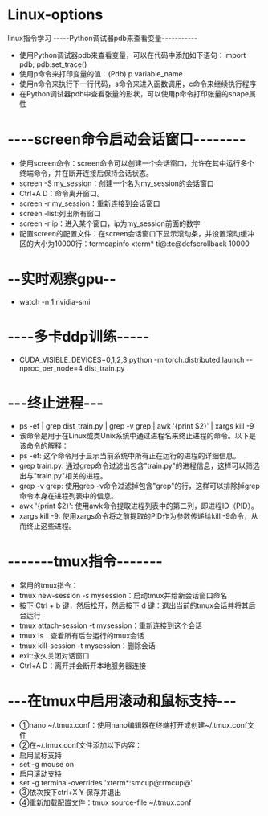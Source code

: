 # Linux-options
linux指令学习
 -----Python调试器pdb来查看变量-----------
* 使用Python调试器pdb来查看变量，可以在代码中添加如下语句：import pdb; pdb.set_trace()
* 使用p命令来打印变量的值：(Pdb) p variable_name
* 使用n命令来执行下一行代码，s命令来进入函数调用，c命令来继续执行程序
* 在Python调试器pdb中查看张量的形状，可以使用p命令打印张量的shape属性

# ----screen命令启动会话窗口--------
* 使用screen命令：screen命令可以创建一个会话窗口，允许在其中运行多个终端命令，并在断开连接后保持会话状态。
* screen -S my_session：创建一个名为my_session的会话窗口
* Ctrl+A D：命令离开窗口。
* screen -r my_session：重新连接到会话窗口
* screen -list:列出所有窗口
* screen -r ip：进入某个窗口，ip为my_session前面的数字
* 配置screen的配置文件：在screen会话窗口下显示滚动条，并设置滚动缓冲区的大小为10000行：termcapinfo xterm* ti@:te@defscrollback 10000

# --实时观察gpu--
* watch -n 1 nvidia-smi

# ----多卡ddp训练-----
* CUDA_VISIBLE_DEVICES=0,1,2,3 python -m torch.distributed.launch --nproc_per_node=4 dist_train.py

# ---终止进程---
* ps -ef | grep dist_train.py | grep -v grep | awk '{print $2}' | xargs kill -9
* 该命令是用于在Linux或类Unix系统中通过进程名来终止进程的命令。以下是该命令的解释：
* ps -ef: 这个命令用于显示当前系统中所有正在运行的进程的详细信息。
* grep train.py: 通过grep命令过滤出包含"train.py"的进程信息，这样可以筛选出与"train.py"相关的进程。
* grep -v grep: 使用grep -v命令过滤掉包含"grep"的行，这样可以排除掉grep命令本身在进程列表中的信息。
* awk '{print $2}': 使用awk命令提取进程列表中的第二列，即进程ID（PID）。
* xargs kill -9: 使用xargs命令将之前提取的PID作为参数传递给kill -9命令，从而终止这些进程。

# -------tmux指令-------
* 常用的tmux指令：
* tmux new-session -s mysession：启动tmux并给新会话窗口命名
* 按下 Ctrl + b 键，然后松开，然后按下 d 键：退出当前的tmux会话并将其后台运行
* tmux attach-session -t mysession：重新连接到这个会话
* tmux ls：查看所有后台运行的tmux会话
* tmux kill-session -t mysession：删除会话
* exit:永久关闭对话窗口
* Ctrl+A D：离开并会断开本地服务器连接

# ---在tmux中启用滚动和鼠标支持---
* ①nano ~/.tmux.conf：使用nano编辑器在终端打开或创建~/.tmux.conf文件
* ②在~/.tmux.conf文件添加以下内容：
* 启用鼠标支持
* set -g mouse on
* 启用滚动支持
* set -g terminal-overrides 'xterm*:smcup@:rmcup@'
* ③依次按下ctrl+X  Y 保存并退出
* ④重新加载配置文件：tmux source-file ~/.tmux.conf 

